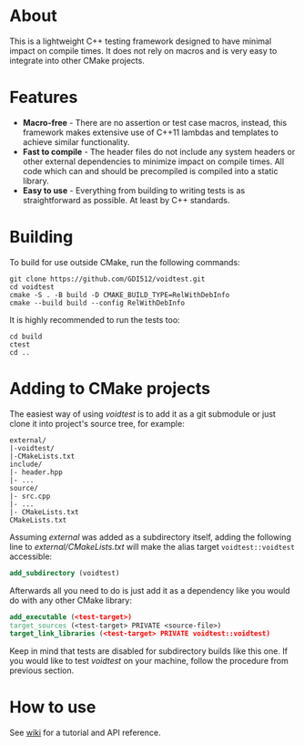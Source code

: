 # About
This is a lightweight C++ testing framework designed to have minimal impact on compile times. It does not rely on macros and is very easy to integrate into other CMake projects.

# Features
* **Macro-free** - There are no assertion or test case macros, instead, this framework makes extensive use of C++11 lambdas and templates to achieve similar functionality.
* **Fast to compile** - The header files do not include any system headers or other external dependencies to minimize impact on compile times. All code which can and should be precompiled is compiled into a static library.
* **Easy to use** - Everything from building to writing tests is as straightforward as possible. At least by C++ standards.

# Building
To build for use outside CMake, run the following commands:

    git clone https://github.com/GDI512/voidtest.git
    cd voidtest
    cmake -S . -B build -D CMAKE_BUILD_TYPE=RelWithDebInfo
    cmake --build build --config RelWithDebInfo

It is highly recommended to run the tests too:

    cd build
    ctest
    cd ..

# Adding to CMake projects
The easiest way of using *voidtest* is to add it as a git submodule or just clone it into project's source tree, for example:

    external/
    |-voidtest/
    |-CMakeLists.txt
    include/
    |- header.hpp
    |- ...
    source/
    |- src.cpp
    |- ...
    |- CMakeLists.txt
    CMakeLists.txt

Assuming *external* was added as a subdirectory itself, adding the following line to *external/CMakeLists.txt* will make the alias target `voidtest::voidtest` accessible:

```cmake
add_subdirectory (voidtest)
```

Afterwards all you need to do is just add it as a dependency like you would do with any other CMake library:

```cmake
add_executable (<test-target>)
target_sources (<test-target> PRIVATE <source-file>)
target_link_libraries (<test-target> PRIVATE voidtest::voidtest)
```

Keep in mind that tests are disabled for subdirectory builds like this one. If you would like to test *voidtest* on your machine, follow the procedure from previous section.

# How to use

See [wiki](https://github.com/GDI512/voidtest/wiki) for a tutorial and API reference.
